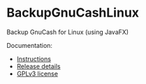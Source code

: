 # BackupGnuCashLinux
Backup GnuCash for Linux (using JavaFX)

Documentation:
- [Instructions](src/backupgnucash/classes/org/openjfx/README.md)
- [Release details](src/backupgnucash/classes/org/openjfx/ChangeLog.txt)
- [GPLv3 license](src/backupgnucash/classes/org/openjfx/LICENSE.txt)
